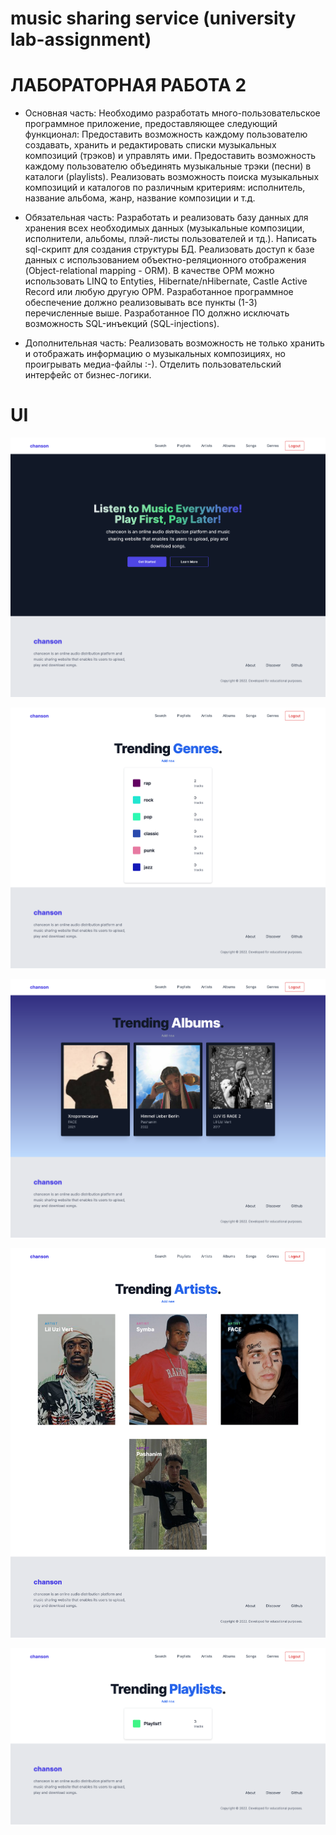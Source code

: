# music sharing service (university lab-assignment)

# ЛАБОРАТОРНАЯ РАБОТА 2

* Основная часть:
Необходимо разработать много-пользовательское программное приложение, предоставляющее следующий функционал:
Предоставить возможность каждому пользователю создавать, хранить и редактировать списки музыкальных композиций (трэков) и управлять ими.
Предоставить возможность каждому пользователю объединять музыкальные трэки (песни) в каталоги (playlists).
Реализовать возможность поиска музыкальных композиций и каталогов по различным критериям: исполнитель, название альбома, жанр, название композиции и т.д.

* Обязательная часть:
Разработать и реализовать базу данных для хранения всех необходимых данных (музыкальные композиции, исполнители, альбомы, плэй-листы пользователей и тд.).
Написать sql-скрипт для создания структуры БД.
Реализовать доступ к базе данных с использованием объектно-реляционного отображения (Object-relational mapping - ORM). 
В качестве ОРМ можно использовать LINQ to Entyties, Hibernate/nHibernate, Castle Active Record или любую другую ОРМ. 
Разработанное программное обеспечение должно реализовывать все пункты (1-3) перечисленные выше.
Разработанное ПО должно исключать возможность SQL-инъекций (SQL-injections).

* Дополнительная часть:
Реализовать возможность не только хранить и отображать информацию о музыкальных композициях, но проигрывать медиа-файлы :-).
Отделить пользовательский интерфейс от бизнес-логики.

# UI
![image](./screenshots/1.png)

![image](./screenshots/2.png)

![image](./screenshots/3.png)

![image](./screenshots/4.png)

![image](./screenshots/5.png)

